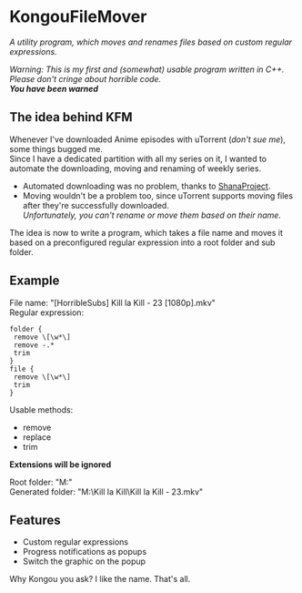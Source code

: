 KongouFileMover
===============

*A utility program, which moves and renames files based on custom regular expressions.*

*Warning: This is my first and (somewhat) usable program written in C++. Please don't cringe about horrible code.*<br>
***You have been warned***

The idea behind KFM
-------------------
Whenever I've downloaded Anime episodes with uTorrent (*don't sue me*), some things bugged me.<br>
Since I have a dedicated partition with all my series on it, I wanted to automate the downloading, moving and renaming of weekly series.
- Automated downloading was no problem, thanks to [ShanaProject](http://www.shanaproject.com/ "ShanaProject").
- Moving wouldn't be a problem too, since uTorrent supports moving files after they're successfully downloaded.<br>
*Unfortunately, you can't rename or move them based on their name.*

The idea is now to write a program, which takes a file name and moves it based on a preconfigured regular expression into a root folder and sub folder.

Example
-------
File name: "[HorribleSubs] Kill la Kill - 23 [1080p].mkv"<br>
Regular expression:<br>
```
folder {
 remove \[\w*\]
 remove -.*
 trim
}
file {
 remove \[\w*\]
 trim
}
```
Usable methods:
- remove
- replace
- trim

**Extensions will be ignored**

Root folder: "M:\"<br>
Generated folder: "M:\Kill la Kill\Kill la Kill - 23.mkv"

Features
--------
- Custom regular expressions
- Progress notifications as popups
- Switch the graphic on the popup

Why Kongou you ask? I like the name. That's all.
